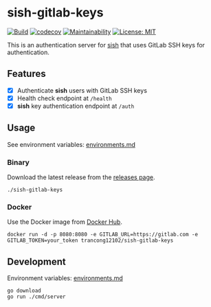 # sish-gitlab-keys

[![Build](https://github.com/trancong12102/sish-gitlab-keys/actions/workflows/build.yml/badge.svg)](https://github.com/trancong12102/sish-gitlab-keys/actions/workflows/build.yml/badge.svg)
[![codecov](https://codecov.io/gh/trancong12102/sish-gitlab-keys/graph/badge.svg?token=YWN7WWNFH9)](https://codecov.io/gh/trancong12102/sish-gitlab-keys)
[![Maintainability](https://api.codeclimate.com/v1/badges/eb2146e7afe5633a0023/maintainability)](https://codeclimate.com/github/trancong12102/sish-gitlab-keys/maintainability)
[![License: MIT](https://img.shields.io/badge/License-MIT-yellow.svg)](https://opensource.org/licenses/MIT)

This is an authentication server for [sish](https://github.com/antoniomika/sish) that uses GitLab SSH keys for
authentication.

## Features

- [x] Authenticate **sish** users with GitLab SSH keys
- [x] Health check endpoint at `/health`
- [x] **sish** key authentication endpoint at `/auth`

## Usage

See environment variables: [environments.md](./docs/environments.md)

### Binary

Download the latest release from the [releases page](https://github.com/trancong12102/sish-gitlab-keys/releases).

```shell
./sish-gitlab-keys
```

### Docker

Use the Docker image from [Docker Hub](https://hub.docker.com/r/trancong12102/sish-gitlab-keys).

```shell
docker run -d -p 8080:8080 -e GITLAB_URL=https://gitlab.com -e GITLAB_TOKEN=your_token trancong12102/sish-gitlab-keys
```

## Development

Environment variables: [environments.md](./docs/environments.md)

```shell
go download
go run ./cmd/server
```
